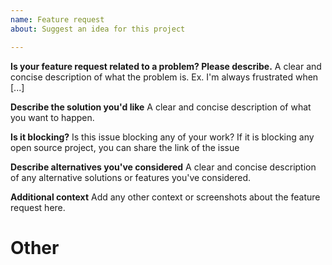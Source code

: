 ```yaml
---
name: Feature request
about: Suggest an idea for this project

---
```


**Is your feature request related to a problem? Please describe.**
A clear and concise description of what the problem is. Ex. I'm always frustrated when [...]

**Describe the solution you'd like**
A clear and concise description of what you want to happen.

**Is it blocking?**
Is this issue blocking any of your work? If it is blocking any open source project, you can share the link of the issue

**Describe alternatives you've considered**
A clear and concise description of any alternative solutions or features you've considered.

**Additional context**
Add any other context or screenshots about the feature request here.

# Other
<!-- Other information like relevant issues, external links, etc -->
